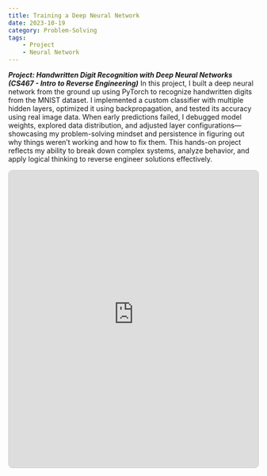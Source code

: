 ```yaml
---
title: Training a Deep Neural Network
date: 2023-10-19
category: Problem-Solving
tags:
    - Project
    - Neural Network
---
```

         
***Project: Handwritten Digit Recognition with Deep Neural Networks (CS467 - Intro to Reverse Engineering)***
In this project, I built a deep neural network from the ground up using PyTorch to recognize handwritten digits from the MNIST dataset. I implemented a custom classifier with multiple hidden layers, optimized it using backpropagation, and tested its accuracy using real image data. When early predictions failed, I debugged model weights, explored data distribution, and adjusted layer configurations—showcasing my problem-solving mindset and persistence in figuring out why things weren’t working and how to fix them. This hands-on project reflects my ability to break down complex systems, analyze behavior, and apply logical thinking to reverse engineer solutions effectively.

<iframe src="https://680c344cd99d672d3c82ffdf--verdant-sopapillas-45fad4.netlify.app/"
        width="100%"                                 
        height="600"
        frameborder="0"
        allowfullscreen
        style="border: 1px solid #ccc; border-radius: 8px;">
</iframe>